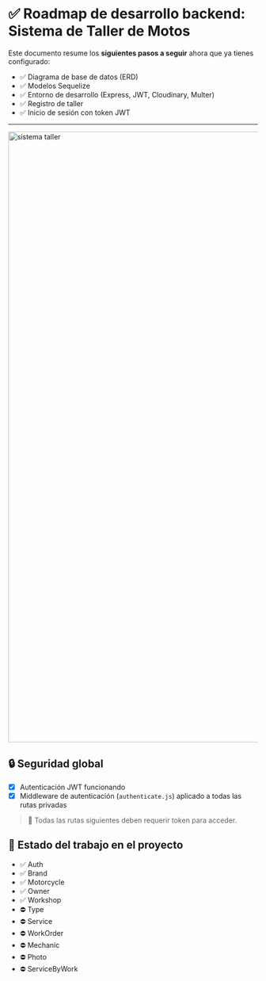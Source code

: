 # ✅ Roadmap de desarrollo backend: Sistema de Taller de Motos

Este documento resume los **siguientes pasos a seguir** ahora que ya tienes configurado:

- ✅ Diagrama de base de datos (ERD)
- ✅ Modelos Sequelize
- ✅ Entorno de desarrollo (Express, JWT, Cloudinary, Multer)
- ✅ Registro de taller
- ✅ Inicio de sesión con token JWT

---
<img width="1087" height="1233" alt="sistema taller" src="https://github.com/user-attachments/assets/e61b55e7-39b2-4721-b1fc-1c64a929fb92" />


## 🔒 Seguridad global

- [x] Autenticación JWT funcionando
- [x] Middleware de autenticación (`authenticate.js`) aplicado a todas las rutas privadas

> 📌 Todas las rutas siguientes deben requerir token para acceder.

## 📝 Estado del trabajo en el proyecto

- ✅ Auth
- ✅ Brand
- ✅ Motorcycle
- ✅ Owner
- ✅ Workshop
- ⛔ Type
- ⛔ Service
- ⛔ WorkOrder
- ⛔ Mechanic
- ⛔ Photo
- ⛔ ServiceByWork

